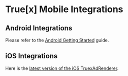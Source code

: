 True[x] Mobile Integrations
===========================

## Android Integrations

Please refer to the [Android Getting Started][android] guide.

## iOS Integrations

Here is the [latest version of the iOS TruexAdRenderer][ios].

[android]: https://github.com/socialvibe/truex-mobile-integrations/wiki/Android-Getting-Started
[ios]: https://github.com/socialvibe/truex-mobile-integrations/releases/download/v2.0.5/TruexAdRenderer-v2.0.5.zip
